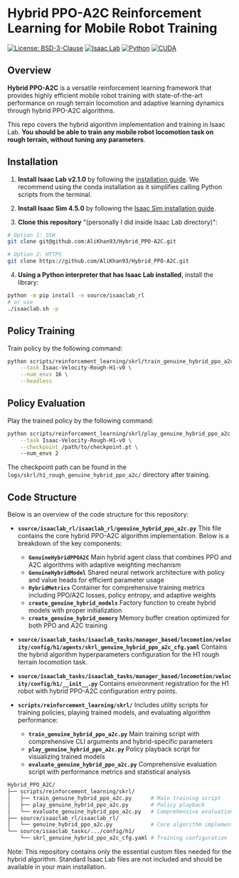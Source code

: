 # Hybrid PPO-A2C Reinforcement Learning for Mobile Robot Training

[![License: BSD-3-Clause](https://img.shields.io/badge/License-BSD--3--Clause-blue.svg)](https://opensource.org/licenses/BSD-3-Clause)
[![Isaac Lab](https://img.shields.io/badge/Isaac%20Lab-v2.1.0-green.svg)](https://isaac-sim.github.io/IsaacLab/)
[![Python](https://img.shields.io/badge/Python-3.8%2B-blue.svg)](https://www.python.org/)
[![CUDA](https://img.shields.io/badge/CUDA-11.8%2B-green.svg)](https://developer.nvidia.com/cuda-toolkit)

## Overview

**Hybrid PPO-A2C** is a versatile reinforcement learning framework that provides highly efficient mobile robot training with state-of-the-art performance on rough terrain locomotion and adaptive learning dynamics through hybrid PPO-A2C algorithms.

This repo covers the hybrid algorithm implementation and training in Isaac Lab. **You should be able to train any mobile robot locomotion task on rough terrain, without tuning any parameters**.

## Installation

1. **Install Isaac Lab v2.1.0** by following the [installation guide](https://isaac-sim.github.io/IsaacLab/v2.1.0/source/setup/installation/pip_installation.html). We recommend using the conda installation as it simplifies calling Python scripts from the terminal.

2. **Install Isaac Sim 4.5.0** by following the [Isaac Sim installation guide](https://docs.isaacsim.omniverse.nvidia.com/4.5.0/installation/install_workstation.html).

3. **Clone this repository** "(personally I did inside Isaac Lab directory)":

```bash
# Option 1: SSH
git clone git@github.com:AliKhan93/Hybrid_PPO-A2C.git

# Option 2: HTTPS
git clone https://github.com/AliKhan93/Hybrid_PPO-A2C.git
```

4. **Using a Python interpreter that has Isaac Lab installed**, install the library:

```bash
python -m pip install -e source/isaaclab_rl
# or use
./isaaclab.sh -p
```

## Policy Training

Train policy by the following command:

```bash
python scripts/reinforcement_learning/skrl/train_genuine_hybrid_ppo_a2c.py \
    --task Isaac-Velocity-Rough-H1-v0 \
    --num_envs 16 \
    --headless
```

## Policy Evaluation

Play the trained policy by the following command:

```bash
python scripts/reinforcement_learning/skrl/play_genuine_hybrid_ppo_a2c.py \
    --task Isaac-Velocity-Rough-H1-v0 \
    --checkpoint /path/to/checkpoint.pt \ 
    --num_envs 2
```

The checkpoint path can be found in the `logs/skrl/h1_rough_genuine_hybrid_ppo_a2c/` directory after training.


## Code Structure

Below is an overview of the code structure for this repository:

- **`source/isaaclab_rl/isaaclab_rl/genuine_hybrid_ppo_a2c.py`** This file contains the core hybrid PPO-A2C algorithm implementation. Below is a breakdown of the key components:
  - **`GenuineHybridPPOA2C`** Main hybrid agent class that combines PPO and A2C algorithms with adaptive weighting mechanism
  - **`GenuineHybridModel`** Shared neural network architecture with policy and value heads for efficient parameter usage
  - **`HybridMetrics`** Container for comprehensive training metrics including PPO/A2C losses, policy entropy, and adaptive weights
  - **`create_genuine_hybrid_models`** Factory function to create hybrid models with proper initialization
  - **`create_genuine_hybrid_memory`** Memory buffer creation optimized for both PPO and A2C training

- **`source/isaaclab_tasks/isaaclab_tasks/manager_based/locomotion/velocity/config/h1/agents/skrl_genuine_hybrid_ppo_a2c_cfg.yaml`** Contains the hybrid algorithm hyperparameters configuration for the H1 rough terrain locomotion task.

- **`source/isaaclab_tasks/isaaclab_tasks/manager_based/locomotion/velocity/config/h1/__init__.py`** Contains environment registration for the H1 robot with hybrid PPO-A2C configuration entry points.

- **`scripts/reinforcement_learning/skrl/`** Includes utility scripts for training policies, playing trained models, and evaluating algorithm performance:
  - **`train_genuine_hybrid_ppo_a2c.py`** Main training script with comprehensive CLI arguments and hybrid-specific parameters
  - **`play_genuine_hybrid_ppo_a2c.py`** Policy playback script for visualizing trained models
  - **`evaluate_genuine_hybrid_ppo_a2c.py`** Comprehensive evaluation script with performance metrics and statistical analysis

```bash
Hybrid_PPO_A2C/
├── scripts/reinforcement_learning/skrl/
│   ├── train_genuine_hybrid_ppo_a2c.py      # Main training script
│   ├── play_genuine_hybrid_ppo_a2c.py       # Policy playback
│   └── evaluate_genuine_hybrid_ppo_a2c.py   # Comprehensive evaluation
├── source/isaaclab_rl/isaaclab_rl/
│   └── genuine_hybrid_ppo_a2c.py            # Core algorithm implementation
└── source/isaaclab_tasks/.../config/h1/
    └── skrl_genuine_hybrid_ppo_a2c_cfg.yaml # Training configuration
```


Note: This repository contains only the essential custom files needed for the hybrid algorithm. Standard Isaac Lab files are not included and should be available in your main installation.
